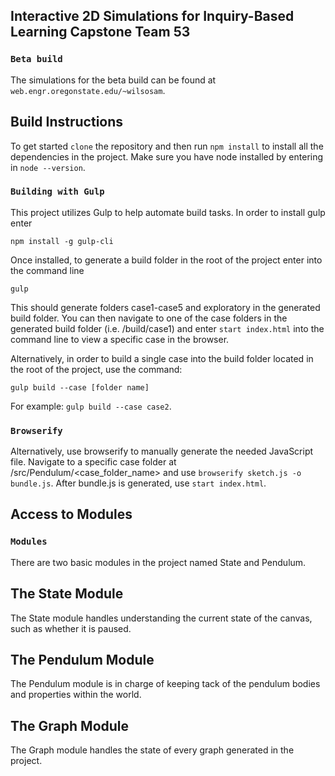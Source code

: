 ## Interactive 2D Simulations for Inquiry-Based Learning Capstone Team 53

### `Beta build`
The simulations for the beta build can be found at ``web.engr.oregonstate.edu/~wilsosam``.

## Build Instructions

To get started `clone` the repository and then run `npm install` to install all the dependencies in the project. 
Make sure you have node installed by entering in `node --version`.

### `Building with Gulp`

This project utilizes Gulp to help automate build tasks. In order to install gulp enter 
```
npm install -g gulp-cli
```
Once installed, to generate a build folder in the root of the project enter into the command line
```
gulp
``` 
This should generate folders case1-case5 and exploratory in the generated build folder. 
You can then navigate to one of the case folders in the generated build folder (i.e. /build/case1) and enter `start index.html` into the command line to view a specific case in the browser. 

Alternatively, in order to build a single case into the build folder located in the root of the project, use the command:
```
gulp build --case [folder name]
``` 
For example: `gulp build --case case2`. 

### `Browserify`
Alternatively, use browserify to manually generate the needed JavaScript file. Navigate to a specific case folder at /src/Pendulum/<case_folder_name> and use `browserify sketch.js -o bundle.js`. After bundle.js is generated, use `start index.html`.

## Access to Modules

### `Modules`

There are two basic modules in the project named State and Pendulum.

## The State Module

The State module handles understanding the current state of the canvas, such as whether it is paused.

## The Pendulum Module

The Pendulum module is in charge of keeping tack of the pendulum bodies and properties within the world.

## The Graph Module

The Graph module handles the state of every graph generated in the project.
